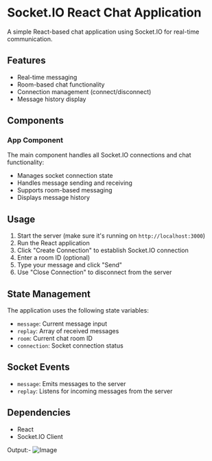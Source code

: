 # Socket.IO React Chat Application

A simple React-based chat application using Socket.IO for real-time communication.

## Features

- Real-time messaging
- Room-based chat functionality
- Connection management (connect/disconnect)
- Message history display

## Components

### App Component

The main component handles all Socket.IO connections and chat functionality:

- Manages socket connection state
- Handles message sending and receiving
- Supports room-based messaging
- Displays message history

## Usage

1. Start the server (make sure it's running on `http://localhost:3000`)
2. Run the React application
3. Click "Create Connection" to establish Socket.IO connection
4. Enter a room ID (optional)
5. Type your message and click "Send"
6. Use "Close Connection" to disconnect from the server

## State Management

The application uses the following state variables:
- `message`: Current message input
- `replay`: Array of received messages
- `room`: Current chat room ID
- `connection`: Socket connection status

## Socket Events

- `message`: Emits messages to the server
- `replay`: Listens for incoming messages from the server

## Dependencies

- React
- Socket.IO Client
  
Output:- 
![Image](https://github.com/user-attachments/assets/fd45dd3d-8aa8-4fff-ae85-4396a0f16224)

